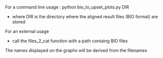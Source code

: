 


For a command line usage : python bio_to_upset_plots.py DIR

-  where DIR is the directory where the aligned result files (BIO format) are stored

For an external usage
- call the files_2_cat function with a path containg BIO files

  
The names displayed on the graphs will be derived from the filenames
